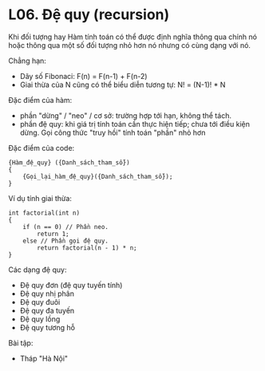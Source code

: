 
# L06. Đệ quy (recursion)  

Khi đối tượng hay Hàm tính toán có thể được định nghĩa thông qua chính nó hoặc thông qua một số đối tượng nhỏ hơn nó nhưng có cùng dạng với nó.  

Chẳng hạn: 
- Dãy số Fibonaci: F(n) = F(n-1) + F(n-2)
- Giai thừa của N cũng có thể biểu diễn tương tự:  N! = (N-1)! * N

Đặc điểm của hàm:  
- phần "dừng" / "neo" / cơ sở: trường hợp tới hạn, không thể tách.
- phần đệ quy: khi giá trị tính toán cần thực hiện tiếp; chưa tới điều kiện dừng. Gọi công thức "truy hồi" tính toán "phần" nhỏ hơn

Đặc điểm của code: 
```
{Hàm_đệ_quy} ({Danh_sách_tham_số})
{
    {Gọi_lại_hàm_đệ_quy}({Danh_sách_tham_số});
}
```

Ví dụ tính giai thừa:
```
int factorial(int n)
{
    if (n == 0) // Phần neo.
        return 1;
    else // Phần gọi đệ quy.
        return factorial(n - 1) * n;
}

```

Các dạng đệ quy:  
- Đệ quy đơn (đệ quy tuyến tính)
- Đệ quy nhị phân
- Đệ quy đuôi
- Đệ quy đa tuyến
- Đệ quy lồng
- Đệ quy tương hỗ

Bài tập:  
- Tháp "Hà Nội"
